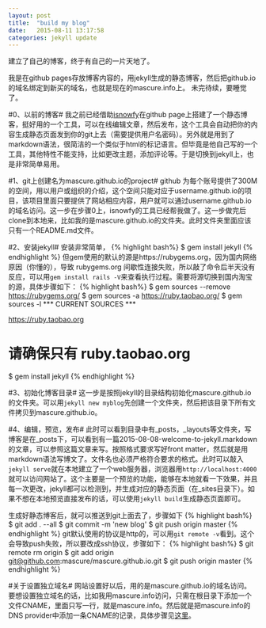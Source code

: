 ```yaml
---
layout: post
title:  "build my blog"
date:   2015-08-11 13:17:58  
categories: jekyll update
---
```

建立了自己的博客，终于有自己的一片天地了。

我是在github pages存放博客内容的，用jekyll生成的静态博客，然后把github.io的域名绑定到新买的域名，也就是现在的mascure.info上。
未完待续，要睡觉了。

#0、以前的博客#
我之前已经借助[isnowfy]在github page上搭建了一个静态博客，挺好用的一个工具，可以在线编辑文章，然后发布，这个工具会自动把你的内容生成静态页面发到你的git上去（需要提供用户名密码）。另外就是用到了markdown语法，很简洁的一个类似于html的标记语言。但毕竟是他自己写的一个工具，其他特性不能支持，比如更改主题，添加评论等。于是切换到jekyll上，也是非常简单易用。

[isnowfy]: http://isnowfy.github.io/about-simple-cn.html

#1、git上创建名为mascure.github.io的project#
github 为每个账号提供了300M的空间，用以用户或组织的介绍，这个空间只能对应于username.github.io的项目，该项目里面只要提供了网站相应内容，用户就可以通过username.github.io的域名访问。这一步在步骤0上，isnowfy的工具已经帮我做了。这一步做完后clone到本地来，比如我的是mascure.github.io的文件夹。此时文件夹里面应该只有一个README.md文件。

#2、安装jekyll#
安装非常简单，
{% highlight bash%}
$ gem install jekyll
{% endhighlight %}
但gem使用的默认的源是https://rubygems.org，因为国内网络原因（你懂的），导致 rubygems.org 间歇性连接失败，所以敲了命令后半天没有反应，可以用`gem install rails -V`来查看执行过程。需要将源切换到国内淘宝的源，具体步骤如下：
{% highlight bash%}
$ gem sources --remove https://rubygems.org/
$ gem sources -a https://ruby.taobao.org/
$ gem sources -l
*** CURRENT SOURCES ***

https://ruby.taobao.org
# 请确保只有 ruby.taobao.org
$ gem install jekyll
{% endhighlight %}

#3、初始化博客目录#
这一步是按照jekyll的目录结构初始化mascure.github.io的文件夹。可以用`jekyll new myblog`先创建一个文件夹，然后把该目录下所有文件拷贝到mascure.github.io。

#4、编辑，预览，发布#
此时可以看到目录中有_posts，_layouts等文件夹，写博客是在_posts下，可以看到有一篇2015-08-08-welcome-to-jekyll.markdown的文章，可以参照这篇文章来写。按照格式要求写好front matter，然后就是用markdown语法写博文了。文件名也必须严格符合要求的格式。此时可以敲入`jekyll serve`就在本地建立了一个web服务器，浏览器用`http://localhost:4000`就可以访问网站了。这个主要是一个预览的功能，能够在本地就看一下效果，并且每一次更改，jekyll都可以检测到，并生成对应的静态页面（在_sites目录下）。如果不想在本地预览直接发布的话，可以使用`jekyll build`生成静态页面即可。

生成好静态博客后，就可以推送到git上面去了，步骤如下
{% highlight bash%}
$ git add . --all
$ git commit -m 'new blog'
$ git push origin master
{% endhighlight %}
git默认使用的协议是http的，可以用`git remote -v`看到。这个会导致push失败，所以要改成ssh协议，步骤如下：
{% highlight bash%}
$ git remote rm origin
$ git add origin git@github.com:mascure/mascure.github.io.git
$ git push origin master
{% endhighlight %}

#关于设置独立域名#
网站设置好以后，用的是mascure.github.io的域名访问。要想设置独立域名的话，比如我用mascure.info访问，只需在根目录下添加一个文件CNAME，里面只写一行，就是mascure.info。然后就是把mascure.info的DNS provider中添加一条CNAME的记录，具体步骤见[这里]。

[这里]:https://help.github.com/articles/setting-up-a-custom-domain-with-github-pages/
